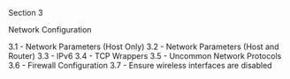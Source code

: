 Section 3

Network Configuration

3.1 - Network Parameters (Host Only)
3.2 - Network Parameters (Host and Router)
3.3 - IPv6
3.4 - TCP Wrappers
3.5 - Uncommon Network Protocols
3.6 - Firewall Configuration
3.7 - Ensure wireless interfaces are disabled
